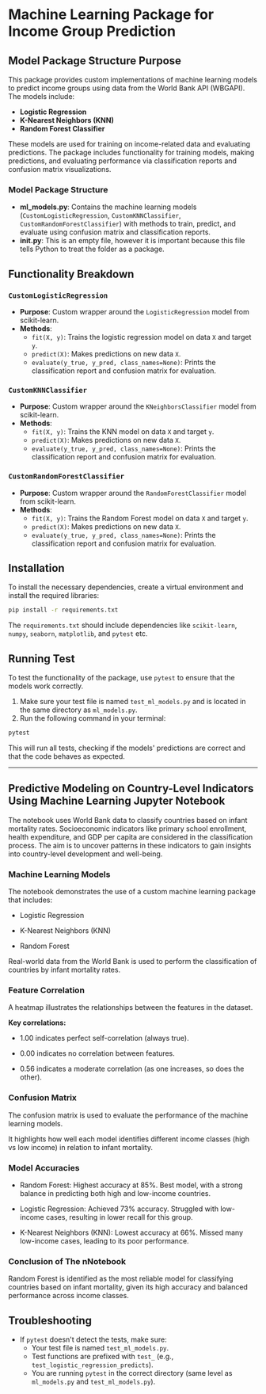 # Machine Learning Package for Income Group Prediction

##  Model Package Structure Purpose
This package provides custom implementations of machine learning models to predict income groups using data from the World Bank API (WBGAPI). The models include:
- **Logistic Regression**
- **K-Nearest Neighbors (KNN)**
- **Random Forest Classifier**

These models are used for training on income-related data and evaluating predictions. The package includes functionality for training models, making predictions, and evaluating performance via classification reports and confusion matrix visualizations.

### Model Package Structure
- **ml_models.py**: Contains the machine learning models (`CustomLogisticRegression`, `CustomKNNClassifier`, `CustomRandomForestClassifier`) with methods to train, predict, and evaluate using confusion matrix and classification reports.
- **__init__.py**: This is an empty file, however it is important because this file tells Python to treat the folder as a package.

## Functionality Breakdown

### `CustomLogisticRegression`
- **Purpose**: Custom wrapper around the `LogisticRegression` model from scikit-learn.
- **Methods**:
  - `fit(X, y)`: Trains the logistic regression model on data `X` and target `y`.
  - `predict(X)`: Makes predictions on new data `X`.
  - `evaluate(y_true, y_pred, class_names=None)`: Prints the classification report and confusion matrix for evaluation.

### `CustomKNNClassifier`
- **Purpose**: Custom wrapper around the `KNeighborsClassifier` model from scikit-learn.
- **Methods**:
  - `fit(X, y)`: Trains the KNN model on data `X` and target `y`.
  - `predict(X)`: Makes predictions on new data `X`.
  - `evaluate(y_true, y_pred, class_names=None)`: Prints the classification report and confusion matrix for evaluation.

### `CustomRandomForestClassifier`
- **Purpose**: Custom wrapper around the `RandomForestClassifier` model from scikit-learn.
- **Methods**:
  - `fit(X, y)`: Trains the Random Forest model on data `X` and target `y`.
  - `predict(X)`: Makes predictions on new data `X`.
  - `evaluate(y_true, y_pred, class_names=None)`: Prints the classification report and confusion matrix for evaluation.


## Installation
To install the necessary dependencies, create a virtual environment and install the required libraries:

```bash
pip install -r requirements.txt
```

The `requirements.txt` should include dependencies like `scikit-learn`, `numpy`, `seaborn`, `matplotlib`, and `pytest` etc.

## Running Test

To test the functionality of the package, use `pytest` to ensure that the models work correctly.

1. Make sure your test file is named `test_ml_models.py` and is located in the same directory as `ml_models.py`.
2. Run the following command in your terminal:

```bash
pytest
```

This will run all tests, checking if the models' predictions are correct and that the code behaves as expected.

---


## Predictive Modeling on Country-Level Indicators Using Machine Learning Jupyter Notebook

The notebook uses World Bank data to classify countries based on infant mortality rates.
Socioeconomic indicators like primary school enrollment, health expenditure, and GDP per capita are considered in the classification process.
The aim is to uncover patterns in these indicators to gain insights into country-level development and well-being.

### Machine Learning Models
The notebook demonstrates the use of a custom machine learning package that includes:

- Logistic Regression

- K-Nearest Neighbors (KNN)

- Random Forest

Real-world data from the World Bank is used to perform the classification of countries by infant mortality rates.

### Feature Correlation
A heatmap illustrates the relationships between the features in the dataset.

**Key correlations:**

- 1.00 indicates perfect self-correlation (always true).

- 0.00 indicates no correlation between features.

- 0.56 indicates a moderate correlation (as one increases, so does the other).

### Confusion Matrix
The confusion matrix is used to evaluate the performance of the machine learning models.

It highlights how well each model identifies different income classes (high vs low income) in relation to infant mortality.

### Model Accuracies
- Random Forest: Highest accuracy at 85%.
Best model, with a strong balance in predicting both high and low-income countries.

- Logistic Regression: Achieved 73% accuracy.
Struggled with low-income cases, resulting in lower recall for this group.

- K-Nearest Neighbors (KNN): Lowest accuracy at 66%.
Missed many low-income cases, leading to its poor performance.


### Conclusion of The nNotebook
Random Forest is identified as the most reliable model for classifying countries based on infant mortality, given its high accuracy and balanced performance across income classes.


## Troubleshooting

- If `pytest` doesn't detect the tests, make sure:
  - Your test file is named `test_ml_models.py`.
  - Test functions are prefixed with `test_` (e.g., `test_logistic_regression_predicts`).
  - You are running `pytest` in the correct directory (same level as `ml_models.py` and `test_ml_models.py`).
  